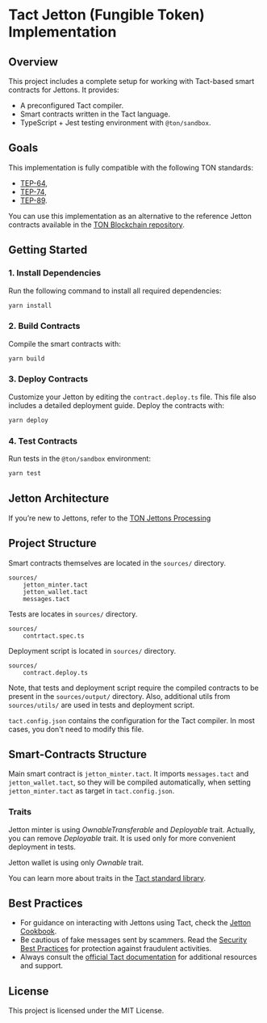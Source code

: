 # Tact Jetton (Fungible Token) Implementation

## Overview

This project includes a complete setup for working with Tact-based smart contracts for Jettons. It provides:

- A preconfigured Tact compiler.
- Smart contracts written in the Tact language.
- TypeScript + Jest testing environment with `@ton/sandbox`.

## Goals

This implementation is fully compatible with the following TON standards:
- [TEP-64](https://github.com/ton-blockchain/TEPs/blob/master/text/0064-token-data-standard.md),
- [TEP-74](https://github.com/ton-blockchain/TEPs/blob/master/text/0074-jettons-standard.md),
- [TEP-89](https://github.com/ton-blockchain/TEPs/blob/master/text/0089-jetton-wallet-discovery.md).

You can use this implementation as an alternative to the reference Jetton contracts available in the [TON Blockchain repository](https://github.com/ton-blockchain/token-contract).

## Getting Started

### 1. Install Dependencies

Run the following command to install all required dependencies:

```bash
yarn install
```

### 2. Build Contracts

Compile the smart contracts with:

```bash
yarn build
```

### 3. Deploy Contracts

Customize your Jetton by editing the `contract.deploy.ts` file. This file also includes a detailed deployment guide. Deploy the contracts with:

```bash
yarn deploy
```

### 4. Test Contracts

Run tests in the `@ton/sandbox` environment:

```bash
yarn test
```
## Jetton Architecture

If you’re new to Jettons, refer to the [TON Jettons Processing](https://docs.ton.org/develop/dapps/asset-processing/jettons)

## Project Structure

Smart contracts themselves are located in the `sources/` directory.
```
sources/
    jetton_minter.tact 
    jetton_wallet.tact
    messages.tact 
```


Tests are locates in `sources/` directory.
```
sources/
    contrtact.spec.ts
```

Deployment script is located in `sources/` directory.
```
sources/
    contract.deploy.ts
```

Note, that tests and deployment script require the compiled contracts to be present in the `sources/output/` directory.
Also, additional utils from `sources/utils/` are used in tests and deployment script.

`tact.config.json` contains the configuration for the Tact compiler. In most cases, you don't need to modify this file.

## Smart-Contracts Structure

Main smart contract is `jetton_minter.tact`. It imports `messages.tact` and `jetton_wallet.tact`, so they will be compiled automatically, when setting `jetton_minter.tact` as target in `tact.config.json`.
### Traits
Jetton minter is using *OwnableTransferable* and *Deployable* trait. Actually, you can remove *Deployable* trait. It is used only for more convenient deployment in tests. 

Jetton wallet is using only *Ownable* trait.

You can learn more about traits in the [Tact standard library](https://docs.tact-lang.org/ref/standard-libraries/).

## Best Practices

- For guidance on interacting with Jettons using Tact, check the [Jetton Cookbook](https://docs.tact-lang.org/cookbook/jettons/).
- Be cautious of fake messages sent by scammers. Read the [Security Best Practices](https://docs.tact-lang.org/book/security-best-practices/) for protection against fraudulent activities.
- Always consult the [official Tact documentation](https://docs.tact-lang.org/) for additional resources and support.

## License

This project is licensed under the MIT License.
